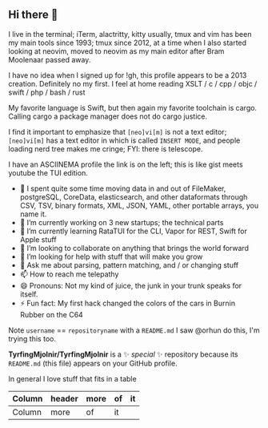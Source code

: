 ## Hi there 👋

I live in the terminal; iTerm, alactritty, kitty usually, tmux and vim has been my main tools since 1993; tmux since 2012, at a time when I also started looking at neovim, moved to neovim as my main editor after Bram Moolenaar passed away.

I have no idea when I signed up for !gh, this profile appears to be a 2013 creation. Definitely no my first. I feel at home reading XSLT / c / cpp / objc / swift / php / bash / rust

My favorite language is Swift, but then again my favorite toolchain is cargo. Calling cargo a package manager does not do cargo justice.

I find it important to emphasize that `[neo]vi[m]` is not a text editor; `[neo]vi[m]` has a text editor in which is called `INSERT MODE`, and people loading nerd tree makes me cringe; FYI: there is telescope.

I have an ASCIINEMA profile the link is on the left; this is like gist meets youtube the TUI edition.

- 🔭 I spent quite some time moving data in and out of FileMaker, postgreSQL, CoreData, elasticsearch, and other dataformats through CSV, TSV, binary formats, XML, JSON, YAML, other portable arrays, you name it.
- 🔭 I’m currently working on 3 new startups; the technical parts
- 🌱 I’m currently learning RataTUI for the CLI, Vapor for REST, Swift for Apple stuff
- 👯 I’m looking to collaborate on anything that brings the world forward
- 🤔 I’m looking for help with stuff that will make you grow
- 💬 Ask me about parsing, pattern matching, and / or changing stuff
- 📫 How to reach me telepathy
- 😄 Pronouns: Not my kind of juice, the junk in your trunk speaks for itself.
- ⚡ Fun fact: My first hack changed the colors of the cars in Burnin Rubber on the C64

Note `username` == `repositoryname` with a `README.md` I saw @orhun do this, I'm trying this too.

**TyrfingMjolnir/TyrfingMjolnir** is a ✨ _special_ ✨ repository because its `README.md` (this file) appears on your GitHub profile.

In general I love stuff that fits in a table

| Column | header | more | of  | it  |
| ---    | ---    | ---  | --- | --- |
| Column | more   | of   | it  |     |
